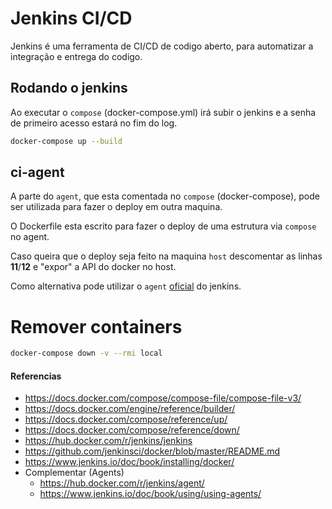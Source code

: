 # Jenkins CI/CD

Jenkins é uma ferramenta de CI/CD de codigo aberto, para automatizar a integração e entrega do codigo.

## Rodando o jenkins

Ao executar o `compose` (docker-compose.yml) irá subir o jenkins e a senha de primeiro acesso estará no fim do log.

```bash
docker-compose up --build
```

## ci-agent
A parte do `agent`, que esta comentada no `compose` (docker-compose), pode ser utilizada para fazer o deploy em outra maquina.

O Dockerfile esta escrito para fazer o deploy de uma estrutura via `compose` no agent.

Caso queira que o deploy seja feito na maquina `host` descomentar as linhas **11**/**12** e "expor" a API do docker no host.

Como alternativa pode utilizar o `agent` [oficial](https://hub.docker.com/r/jenkins/agent/) do jenkins.

# Remover containers

```bash
docker-compose down -v --rmi local
```


#### Referencias
- https://docs.docker.com/compose/compose-file/compose-file-v3/
- https://docs.docker.com/engine/reference/builder/
- https://docs.docker.com/compose/reference/up/
- https://docs.docker.com/compose/reference/down/
- https://hub.docker.com/r/jenkins/jenkins
- https://github.com/jenkinsci/docker/blob/master/README.md
- https://www.jenkins.io/doc/book/installing/docker/
- Complementar (Agents)
    - https://hub.docker.com/r/jenkins/agent/
    - https://www.jenkins.io/doc/book/using/using-agents/